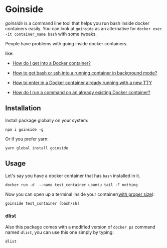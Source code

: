 # Goinside
*goinside* is a command line tool that helps you run bash inside docker containers easily.
You can look at `goinside` as an alternative for `docker exec -it container_name bash` with some tweaks.

People have problems with going inside docker containers.

like:

* [How do I get into a Docker container?](https://stackoverflow.com/questions/30172605/how-do-i-get-into-a-docker-container)

* [How to get bash or ssh into a running container in background mode?](https://askubuntu.com/questions/505506/how-to-get-bash-or-ssh-into-a-running-container-in-background-mode)

* [How to enter in a Docker container already running with a new TTY](https://stackoverflow.com/questions/20932357/how-to-enter-in-a-docker-container-already-running-with-a-new-tty)

* [How do I run a command on an already existing Docker container?](https://stackoverflow.com/questions/26153686/how-do-i-run-a-command-on-an-already-existing-docker-container)

## Installation
Install package globally on your system:
```
npm i goinside -g
```
Or if you prefer yarn:
```
yarn global install goinside
```
## Usage
Let's say you have a docker container that has `bash` installed in it.
```
docker run -d  --name test_container ubuntu tail -F nothing
```
Now you can open up a terminal inside your container([with proper size](https://stackoverflow.com/questions/38786615/docker-number-of-lines-in-terminal-changing-inside-docker)):
```
goinside test_container [bash/sh]
```
### dlist
Also this package comes with a modified version of `docker ps` command named `dlist`, you can use this one simply by typing:
```
dlist
```
